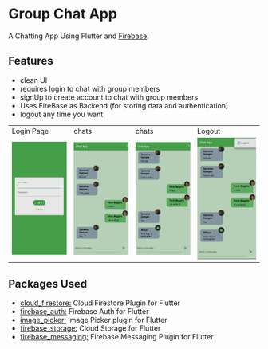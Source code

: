 
# Group Chat App

A Chatting App Using Flutter and [Firebase](https://firebase.google.com/).

## Features
- clean UI
- requires login to chat with group members
- signUp to create account to chat with group members
- Uses FireBase as Backend (for storing data and authentication)
- logout any time you want
<table>
    <tr>
        <td>Login Page</td>
        <td>chats</td>
        <td>chats</td>
        <td>Logout</td>
    </tr>
    <tr>
        <td><img src="https://github.com/ManthanSharma298/group-chat-app/blob/main/screenshots/LoginPage.jpg?raw=true" width="200"></td>
        <td><img src="https://github.com/ManthanSharma298/group-chat-app/blob/main/screenshots/chat1.jpg?raw=true" width="200"></td>
        <td><img src="https://github.com/ManthanSharma298/group-chat-app/blob/main/screenshots/chat2.jpg?raw=true" width="200"></td>
        <td><img src="https://github.com/ManthanSharma298/group-chat-app/blob/main/screenshots/logout.jpg?raw=true" width="206"></td>
    </tr>
</table>



## Packages Used
- [cloud_firestore:](https://pub.dev/packages/cloud_firestore)  Cloud Firestore Plugin for Flutter
- [firebase_auth:](https://pub.dev/packages/firebase_auth)  Firebase Auth for Flutter 
- [image_picker:](https://pub.dev/packages/image_picker)  Image Picker plugin for Flutter
- [firebase_storage:](https://pub.dev/packages/firebase_storage) Cloud Storage for Flutter
- [firebase_messaging:](https://pub.dev/packages/firebase_messaging) Firebase Messaging Plugin for Flutter
